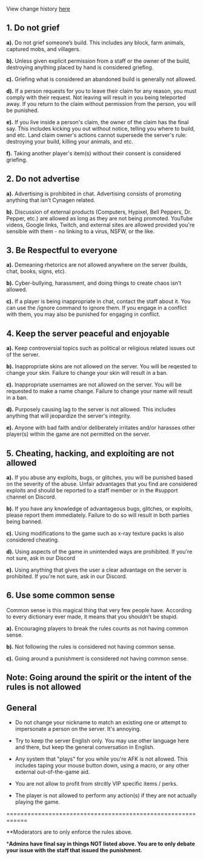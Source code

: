 View change history [here](https://github.com/Kyrobi/Cynagen/commits/master/Information/Rules.md)

## 1. Do not grief

**a).** Do not grief someone’s build. This includes any block, farm animals, captured mobs, and villagers.

**b).** Unless given explicit permission from a staff or the owner of the build, destroying anything placed by hand is considered griefing.

**c).** Griefing what is considered an abandoned build is generally not allowed.

**d).** If a person requests for you to leave their claim for any reason, you must comply with their request. Not leaving will result in you being teleported away. If you return to the claim without permission from the person, you will be punished.

**e).** If you live inside a person's claim, the owner of the claim has the final say. This includes kicking you out without notice, telling you where to build, and etc. Land claim owner's actions cannot supersede the server's rule: destroying your build, killing your animals, and etc. 

**f).** Taking another player's item(s) without their consent is considered griefing. 



## 2. Do not advertise
**a).** Advertising is prohibited in chat. Advertising consists of promoting anything that isn’t Cynagen related.

**b).** Discussion of external products (Computers, Hypixel, Bell Peppers, Dr. Pepper, etc.) are allowed as long as they are not being promoted. YouTube videos, Google links, Twitch, and external sites are allowed provided you're sensible with them - no linking to a virus, NSFW, or the like.



## 3. Be Respectful to everyone
**a).** Demeaning rhetorics are not allowed anywhere on the server (builds, chat, books, signs, etc).

**b).** Cyber-bullying, harassment, and doing things to create chaos isn’t allowed.

**c).** If a player is being inappropriate in chat, contact the staff about it. You can use the /ignore command to ignore them. If you engage in a conflict with them, you may also be punished for engaging in conflict.



## 4. Keep the server peaceful and enjoyable
**a).** Keep controversial topics such as political or religious related issues out of the server.

**b).** Inappropriate skins are not allowed on the server. You will be reqested to change your skin. Failure to change your skin will result in a ban.

**c).** Inappropriate usernames are not allowed on the server. You will be requested to make a name change. Failure to change your name will result in a ban.

**d).** Purposely causing lag to the server is not allowed. This includes anything that will jeopardize the server's integrity.

**e).** Anyone with bad faith and/or deliberately irritates and/or harasses other player(s) within the game are not permitted on the server.



## 5. Cheating, hacking, and exploiting are not allowed
**a).** If you abuse any exploits, bugs, or glitches, you will be punished based on the severity of the abuse. Unfair advantages that you find are considered exploits and should be reported to a staff member or in the #support channel on Discord. 

**b).** If you have any knowledge of advantageous bugs, glitches, or exploits, please report them immediately. Failure to do so will result in both parties being banned.

**c).** Using modifications to the game such as x-ray texture packs is also considered cheating.

**d).** Using aspects of the game in unintended ways are prohibited. If you're not sure, ask in our Discord

**e).** Using anything that gives the user a clear advantage on the server is prohibited. If you're not sure, ask in our Discord.



## 6. Use some common sense
Common sense is this magical thing that very few people have. According to every dictionary ever made, it means that you shouldn’t be stupid.

**a).** Encouraging players to break the rules counts as not having common sense.

**b).** Not following the rules is considered not having common sense.

**c).** Going around a punishment is considered not having common sense.





## Note: Going around the spirit or the intent of the rules is not allowed


## General

* Do not change your nickname to match an existing one or attempt to impersonate a person on the server. It's annoying.

* Try to keep the server English only. You may use other language here and there, but keep the general conversation in English.

* Any system that "plays" for you while you're AFK is not allowed. This includes taping your mouse button down, using a macro, or any other external out-of-the-game aid. 

* You are not allow to profit from strcitly VIP specific items / perks. 

* The player is not allowed to perform any action(s) if they are not actually playing the game.

============================================================

**Moderators are to only enforce the rules above.

***Admins have final say in things NOT listed above. You are to only debate your issue with the staff that issued the punishment.**
